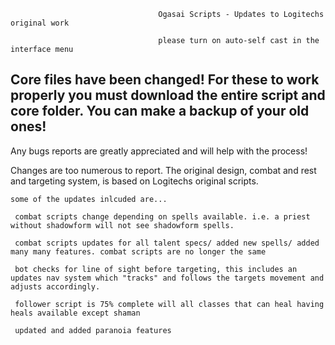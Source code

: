                                      Ogasai Scripts - Updates to Logitechs original work
                                     
                                     please turn on auto-self cast in the interface menu

## Core files have been changed! For these to work properly you must download the entire script and core folder. You can make a backup of your old ones!

 Any bugs reports are greatly appreciated and will help with the process!
 
  Changes are too numerous to report. The original design, combat and rest and targeting system, is based on Logitechs original scripts. 

    some of the updates inlcuded are...
    
     combat scripts change depending on spells available. i.e. a priest without shadowform will not see shadowform spells.
     
     combat scripts updates for all talent specs/ added new spells/ added many many features. combat scripts are no longer the same
     
     bot checks for line of sight before targeting, this includes an updates nav system which "tracks" and follows the targets movement and adjusts accordingly.
     
     follower script is 75% complete will all classes that can heal having heals available except shaman
     
     updated and added paranoia features
